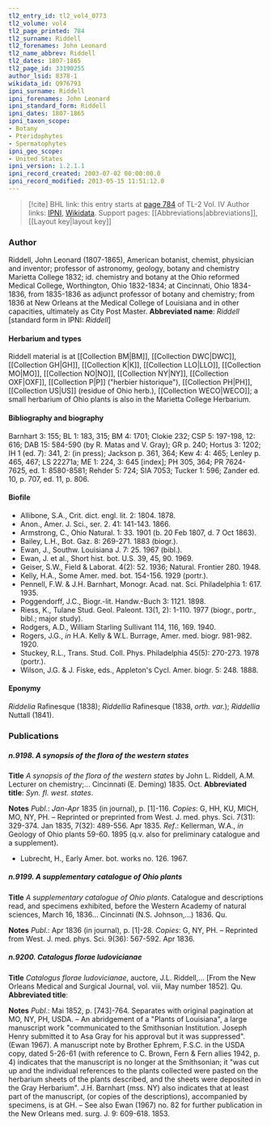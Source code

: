 ```yaml
---
tl2_entry_id: tl2_vol4_0773
tl2_volume: vol4
tl2_page_printed: 784
tl2_surname: Riddell
tl2_forenames: John Leonard
tl2_name_abbrev: Riddell
tl2_dates: 1807-1865
tl2_page_id: 33190255
author_lsid: 8378-1
wikidata_id: Q976793
ipni_surname: Riddell
ipni_forenames: John Leonard
ipni_standard_form: Riddell
ipni_dates: 1807-1865
ipni_taxon_scope: 
- Botany
- Pteridophytes
- Spermatophytes
ipni_geo_scope: 
- United States
ipni_version: 1.2.1.1
ipni_record_created: 2003-07-02 00:00:00.0
ipni_record_modified: 2013-05-15 11:51:12.0
---
```


> [!cite] BHL link: this entry starts at [page 784](https://www.biodiversitylibrary.org/page/33190255) of TL-2 Vol. IV
> Author links: [IPNI](https://www.ipni.org/a/8378-1), [Wikidata](https://www.wikidata.org/wiki/Q976793). Support pages: [[Abbreviations|abbreviations]], [[Layout key|layout key]]

### Author

Riddell, John Leonard (1807-1865), American botanist, chemist, physician and inventor; professor of astronomy, geology, botany and chemistry Marietta College 1832; id. chemistry and botany at the Ohio reformed Medical College, Worthington, Ohio 1832-1834; at Cincinnati, Ohio 1834-1836, from 1835-1836 as adjunct professor of botany and chemistry; from 1836 at New Orleans at the Medical College of Louisiana and in other capacities, ultimately as City Post Master. 
**Abbreviated name**: *Riddell* \[standard form in IPNI: *Riddell*\]

#### Herbarium and types

Riddell material is at [[Collection BM|BM]], [[Collection DWC|DWC]], [[Collection GH|GH]], [[Collection K|K]], [[Collection LLO|LLO]], [[Collection MO|MO]], [[Collection NO|NO]], [[Collection NY|NY]], [[Collection OXF|OXF]], [[Collection P|P]] ("herbier historique"), [[Collection PH|PH]], [[Collection US|US]] (residue of Ohio herb.), [[Collection WECO|WECO]]; a small herbarium of Ohio plants is also in the Marietta College Herbarium.

#### Bibliography and biography

Barnhart 3: 155; BL 1: 183, 315; BM 4: 1701; Clokie 232; CSP 5: 197-198, 12: 616; DAB 15: 584-590 (by R. Matas and V. Gray); GR p. 240; Hortus 3: 1202; IH 1 (ed. 7): 341, 2: (in press); Jackson p. 361, 364; Kew 4: 4: 465; Lenley p. 465, 467; LS 22271a; ME 1: 224, 3: 645 \[index\]; PH 305, 364; PR 7624-7625, ed. 1: 8580-8581; Rehder 5: 724; SIA 7053; Tucker 1: 596; Zander ed. 10, p. 707, ed. 11, p. 806.

#### Biofile

- Allibone, S.A., Crit. dict. engl. lit. 2: 1804. 1878.
- Anon., Amer. J. Sci., ser. 2. 41: 141-143. 1866.
- Armstrong, C., Ohio Natural. 1: 33. 1901 (b. 20 Feb 1807, d. 7 Oct 1863).
- Bailey, L.H., Bot. Gaz. 8: 269-271. 1883 (biogr.).
- Ewan, J., Southw. Louisiana J. 7: 25. 1967 (bibl.).
- Ewan, J. et al., Short hist. bot. U.S. 39, 45, 90. 1969.
- Geiser, S.W., Field & Laborat. 4(2): 52. 1936; Natural. Frontier 280. 1948.
- Kelly, H.A., Some Amer. med. bot. 154-156. 1929 (portr.).
- Pennell, F.W. & J.H. Barnhart, Monogr. Acad. nat. Sci. Philadelphia 1: 617. 1935.
- Poggendorff, J.C., Biogr.-lit. Handw.-Buch 3: 1121. 1898.
- Riess, K., Tulane Stud. Geol. Paleont. 13(1, 2): 1-110. 1977 (biogr., portr., bibl.; major study).
- Rodgers, A.D., William Starling Sullivant 114, 116, 169. 1940.
- Rogers, J.G., *in* H.A. Kelly & W.L. Burrage, Amer. med. biogr. 981-982. 1920.
- Stuckey, R.L., Trans. Stud. Coll. Phys. Philadelphia 45(5): 270-273. 1978 (portr.).
- Wilson, J.G. & J. Fiske, eds., Appleton's Cycl. Amer. biogr. 5: 248. 1888.

#### Eponymy

*Riddelia* Rafinesque (1838); *Riddellia* Rafinesque (1838, *orth. var.*); *Riddellia* Nuttall (1841).

### Publications

##### n.9198. A synopsis of the flora of the western states

**Title**
*A synopsis of the flora of the western states* by John L. Riddell, A.M. Lecturer on chemistry;... Cincinnati (E. Deming) 1835. Oct.
**Abbreviated title**: *Syn. fl. west. states*.

**Notes**
*Publ*.: *Jan-Apr* 1835 (in journal), p. \[1\]-116. *Copies*: G, HH, KU, MICH, MO, NY, PH.  – Reprinted or preprinted from West. J. med. phys. Sci. 7(31): 329-374. Jan 1835, 7(32): 489-556. Apr 1835.
*Ref*.: Kellerman, W.A., *in* Geology of Ohio plants 59-60. 1895 (q.v. also for preliminary catalogue and a supplement).
- Lubrecht, H., Early Amer. bot. works no. 126. 1967.

##### n.9199. A supplementary catalogue of Ohio plants

**Title**
*A supplementary catalogue of Ohio plants*. Catalogue and descriptions read, and specimens exhibited, before the Western Academy of natural sciences, March 16, 1836... Cincinnati (N.S. Johnson,...) 1836. Qu.

**Notes**
*Publ*.: Apr 1836 (in journal), p. \[1\]-28. *Copies*: G, NY, PH. – Reprinted from West. J. med. phys. Sci. 9(36): 567-592. Apr 1836.

##### n.9200. Catalogus florae ludovicianae

**Title**
*Catalogus florae ludovicianae*, auctore, J.L. Riddell,... \[From the New Orleans Medical and Surgical Journal, vol. viii, May number 1852\]. Qu.
**Abbreviated title**:

**Notes**
*Publ*.: Mai 1852, p. \[743\]-764. Separates with original pagination at MO, NY, PH, USDA. – An abridgement of a "Plants of Louisiana", a large manuscript work "communicated to the Smithsonian Institution. Joseph Henry submitted it to Asa Gray for his approval but it was suppressed". (Ewan 1967). A manuscript note by Brother Ephrem, F.S.C. in the USDA copy, dated 5-26-61 (with reference to C. Brown, Fern & Fern allies 1942, p. 4) indicates that the manuscript is no longer at the Smithsonian; it "was cut up and the individual references to the plants collected were pasted on the herbarium sheets of the plants described, and the sheets were deposited in the Gray Herbarium". J.H. Barnhart (mss. NY) also indicates that at least part of the manuscript, (or copies of the descriptions), accompanied by specimens, is at GH.  – See also Ewan (1967) no. 82 for further publication in the New Orleans med. surg. J. 9: 609-618. 1853.

